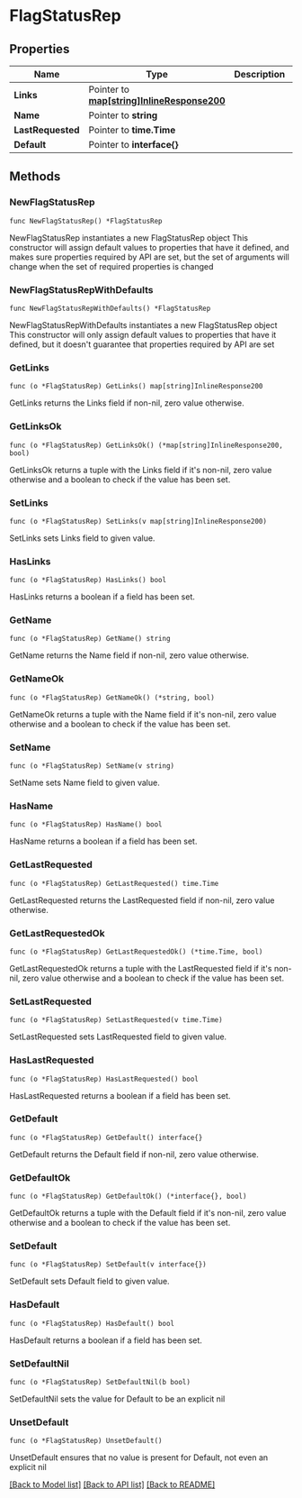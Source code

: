 # FlagStatusRep

## Properties

Name | Type | Description | Notes
------------ | ------------- | ------------- | -------------
**Links** | Pointer to [**map[string]InlineResponse200**](InlineResponse200.md) |  | [optional] 
**Name** | Pointer to **string** |  | [optional] 
**LastRequested** | Pointer to **time.Time** |  | [optional] 
**Default** | Pointer to **interface{}** |  | [optional] 

## Methods

### NewFlagStatusRep

`func NewFlagStatusRep() *FlagStatusRep`

NewFlagStatusRep instantiates a new FlagStatusRep object
This constructor will assign default values to properties that have it defined,
and makes sure properties required by API are set, but the set of arguments
will change when the set of required properties is changed

### NewFlagStatusRepWithDefaults

`func NewFlagStatusRepWithDefaults() *FlagStatusRep`

NewFlagStatusRepWithDefaults instantiates a new FlagStatusRep object
This constructor will only assign default values to properties that have it defined,
but it doesn't guarantee that properties required by API are set

### GetLinks

`func (o *FlagStatusRep) GetLinks() map[string]InlineResponse200`

GetLinks returns the Links field if non-nil, zero value otherwise.

### GetLinksOk

`func (o *FlagStatusRep) GetLinksOk() (*map[string]InlineResponse200, bool)`

GetLinksOk returns a tuple with the Links field if it's non-nil, zero value otherwise
and a boolean to check if the value has been set.

### SetLinks

`func (o *FlagStatusRep) SetLinks(v map[string]InlineResponse200)`

SetLinks sets Links field to given value.

### HasLinks

`func (o *FlagStatusRep) HasLinks() bool`

HasLinks returns a boolean if a field has been set.

### GetName

`func (o *FlagStatusRep) GetName() string`

GetName returns the Name field if non-nil, zero value otherwise.

### GetNameOk

`func (o *FlagStatusRep) GetNameOk() (*string, bool)`

GetNameOk returns a tuple with the Name field if it's non-nil, zero value otherwise
and a boolean to check if the value has been set.

### SetName

`func (o *FlagStatusRep) SetName(v string)`

SetName sets Name field to given value.

### HasName

`func (o *FlagStatusRep) HasName() bool`

HasName returns a boolean if a field has been set.

### GetLastRequested

`func (o *FlagStatusRep) GetLastRequested() time.Time`

GetLastRequested returns the LastRequested field if non-nil, zero value otherwise.

### GetLastRequestedOk

`func (o *FlagStatusRep) GetLastRequestedOk() (*time.Time, bool)`

GetLastRequestedOk returns a tuple with the LastRequested field if it's non-nil, zero value otherwise
and a boolean to check if the value has been set.

### SetLastRequested

`func (o *FlagStatusRep) SetLastRequested(v time.Time)`

SetLastRequested sets LastRequested field to given value.

### HasLastRequested

`func (o *FlagStatusRep) HasLastRequested() bool`

HasLastRequested returns a boolean if a field has been set.

### GetDefault

`func (o *FlagStatusRep) GetDefault() interface{}`

GetDefault returns the Default field if non-nil, zero value otherwise.

### GetDefaultOk

`func (o *FlagStatusRep) GetDefaultOk() (*interface{}, bool)`

GetDefaultOk returns a tuple with the Default field if it's non-nil, zero value otherwise
and a boolean to check if the value has been set.

### SetDefault

`func (o *FlagStatusRep) SetDefault(v interface{})`

SetDefault sets Default field to given value.

### HasDefault

`func (o *FlagStatusRep) HasDefault() bool`

HasDefault returns a boolean if a field has been set.

### SetDefaultNil

`func (o *FlagStatusRep) SetDefaultNil(b bool)`

 SetDefaultNil sets the value for Default to be an explicit nil

### UnsetDefault
`func (o *FlagStatusRep) UnsetDefault()`

UnsetDefault ensures that no value is present for Default, not even an explicit nil

[[Back to Model list]](../README.md#documentation-for-models) [[Back to API list]](../README.md#documentation-for-api-endpoints) [[Back to README]](../README.md)


